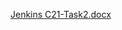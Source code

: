 
[Jenkins C21-Task2.docx](https://github.com/user-attachments/files/18225066/Jenkins.C21-Task2.docx)
